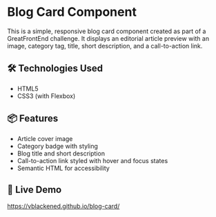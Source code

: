 # Blog Card Component

This is a simple, responsive blog card component created as part of a GreatFrontEnd challenge. It displays an editorial article preview with an image, category tag, title, short description, and a call-to-action link.

## 🛠️ Technologies Used

- HTML5
- CSS3 (with Flexbox)

## 📦 Features

- Article cover image
- Category badge with styling
- Blog title and short description
- Call-to-action link styled with hover and focus states
- Semantic HTML for accessibility

## 🔗 Live Demo 
https://vblackened.github.io/blog-card/
